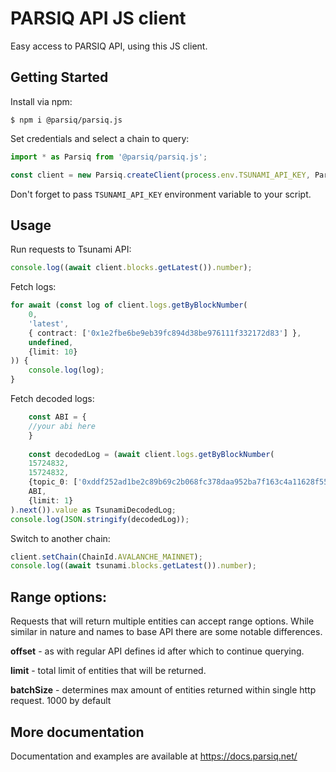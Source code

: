 # PARSIQ API JS client

Easy access to PARSIQ API, using this JS client.

## Getting Started

Install via npm:

```
$ npm i @parsiq/parsiq.js
```

Set credentials and select a chain to query:

```typescript
import * as Parsiq from '@parsiq/parsiq.js';

const client = new Parsiq.createClient(process.env.TSUNAMI_API_KEY, Parsiq.ChainId.ETH_MAINNET);
```

Don't forget to pass `TSUNAMI_API_KEY` environment variable to your script.

## Usage 

Run requests to Tsunami API:

```typescript
console.log((await client.blocks.getLatest()).number);
```

Fetch logs:

```typescript
for await (const log of client.logs.getByBlockNumber(
    0,
    'latest',
    { contract: ['0x1e2fbe6be9eb39fc894d38be976111f332172d83'] },
    undefined,
    {limit: 10}
)) {
    console.log(log);
}
```

Fetch decoded logs:

```typescript
    const ABI = {
    //your abi here
    }
    
    const decodedLog = (await client.logs.getByBlockNumber(
    15724832,
    15724832,
    {topic_0: ['0xddf252ad1be2c89b69c2b068fc378daa952ba7f163c4a11628f55a4df523b3ef','0x8c5be1e5ebec7d5bd14f71427d1e84f3dd0314c0f7b2291e5b200ac8c7c3b925','0x4c209b5fc8ad50758f13e2e1088ba56a560dff690a1c6fef26394f4c03821c4f']},
    ABI,
    {limit: 1}
).next()).value as TsunamiDecodedLog;
console.log(JSON.stringify(decodedLog));
```

Switch to another chain:

```typescript
client.setChain(ChainId.AVALANCHE_MAINNET);
console.log((await tsunami.blocks.getLatest()).number);
```

## Range options:

Requests that will return multiple entities can accept range options. While similar in nature and names to base API there are some notable differences.

**offset** - as with regular API defines id after which to continue querying.

**limit** - total limit of entities that will be returned.

**batchSize** - determines max amount of entities returned within single http request. 1000 by default

## More documentation

Documentation and examples are available at https://docs.parsiq.net/ 

